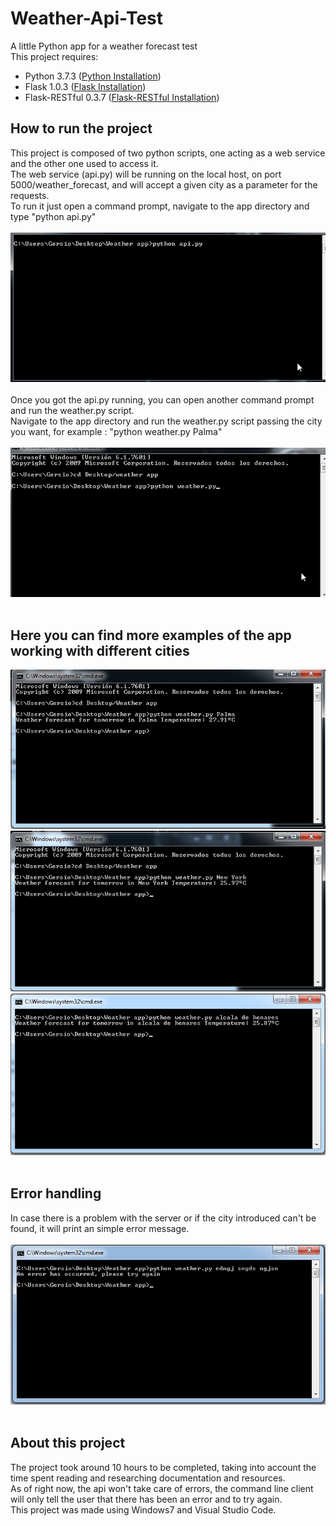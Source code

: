 # Weather-Api-Test
A little Python app for a weather forecast test</br>
This project requires:
- Python 3.7.3 ([Python Installation](https://www.python.org/downloads/))
- Flask 1.0.3 ([Flask Installation](http://flask.pocoo.org/docs/1.0/installation/#install-flask))
- Flask-RESTful 0.3.7 ([Flask-RESTful Installation](https://flask-restful.readthedocs.io/en/0.3.5/installation.html))

## How to run the project</br>
This project is composed of two python scripts, one acting as a web service and the other one used to access it.</br>
The web service (api.py) will be running on the local host, on port 5000/weather_forecast, and will accept a given city as a parameter for the requests.</br>
To run it just open a command prompt, navigate to the app directory and type "python api.py"</br>
</br>
![alt-text](https://github.com/SergioGnz/Weather-Api-Test/blob/master/Docu/Resources/Gif%20Api.gif)</br>
</br>
Once you got the api.py running, you can open another command prompt and run the weather.py script.</br>
Navigate to the app directory and run the weather.py script passing the city you want, for example : "python weather.py Palma"</br>
</br>
![alt-text](https://github.com/SergioGnz/Weather-Api-Test/blob/master/Docu/Resources/Gif%20App.gif)</br>
</br>

## Here you can find more examples of the app working with different cities</br>
![alt-text](https://github.com/SergioGnz/Weather-Api-Test/blob/master/Docu/Resources/1%20word.png)</br>
![alt-text](https://github.com/SergioGnz/Weather-Api-Test/blob/master/Docu/Resources/2%20word.png)</br>
![alt-text](https://github.com/SergioGnz/Weather-Api-Test/blob/master/Docu/Resources/3%20word.png)</br>
</br>

## Error handling</br>
In case there is a problem with the server or if the city introduced can't be found, it will print an simple error message.</br>
</br>
![alt-text](https://github.com/SergioGnz/Weather-Api-Test/blob/master/Docu/Resources/Error.png)</br>
</br>

## About this project</br>
The project took around 10 hours to be completed, taking into account the time spent reading and researching documentation and resources.</br>
As of right now, the api won't take care of errors, the command line client will only tell the user that there has been an error and to  try again.</br>
This project was made using Windows7 and Visual Studio Code.
